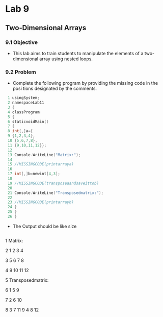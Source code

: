 # Lab 9
## Two-Dimensional Arrays
### 9.1 Objective
 - This lab aims to train students to manipulate the elements of a two-dimensional
 array using nested loops.
### 9.2 Problem
 - Complete the following program by providing the missing code in the posi
tions designated by the comments.
```C++
 1 usingSystem;
 2 namespaceLab11
 3 {
 4 classProgram
 5 {
 6 staticvoidMain()
 7 {
 8 int[,]a={
 9 {1,2,3,4},
 10 {5,6,7,8},
 11 {9,10,11,12}};
 12
 13 Console.WriteLine("Matrix:");
 14
 15 //MISSINGCODE(printarraya)
 16
 17 int[,]b=newint[4,3];
 18
 19 //MISSINGCODE(transposeaandsaveittob)
 20
 21 Console.WriteLine("Transposedmatrix:");
 22
 23 //MISSINGCODE(printarrayb)
 24 }
 25 }
 26 }
```
- The Output should be like size
  ``` c++
 1 Matrix:
 
 2 1 2 3 4
 
 3 5 6 7 8
 
 4 9 10 11 12
 
 5 Transposedmatrix:
 
 6 1 5 9
 
 7 2 6 10
 
 8 3 7 11
 9 4 8 12


  ```
